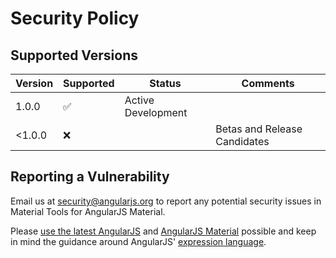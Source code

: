 # Security Policy

## Supported Versions

| Version     | Supported          | Status                | Comments                             |
| ----------- | ------------------ | --------------------- | ------------------------------------ |
| 1.0.0       | :white_check_mark: | Active Development    |                                      |
| <1.0.0      | :x:                |                       | Betas and Release Candidates         |

## Reporting a Vulnerability

Email us at [security@angularjs.org](mailto:security@angularjs.org) to report any potential security
issues in Material Tools for AngularJS Material.

Please [use the latest AngularJS](https://docs.angularjs.org/guide/security#use-the-latest-angularjs-possible) and
[AngularJS Material](https://github.com/angular/material/releases) possible and keep in mind the guidance around AngularJS'
[expression language](https://docs.angularjs.org/guide/security#angularjs-templates-and-expressions).
